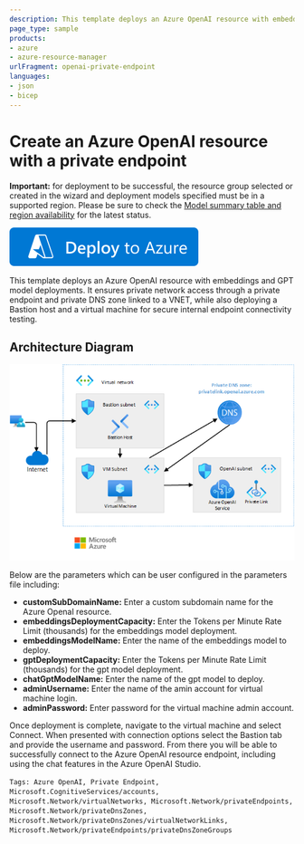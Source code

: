 ```yaml
---
description: This template deploys an Azure OpenAI resource with embeddings and GPT model deployments. It ensures private network access through a private endpoint and private DNS zone linked to a VNET, while also deploying a virtual machine and a Bastion host for for internal endpoint connectivity testing.
page_type: sample
products:
- azure
- azure-resource-manager
urlFragment: openai-private-endpoint
languages:
- json
- bicep
---
```

# Create an Azure OpenAI resource with a private endpoint

**Important:** for deployment to be successful, the resource group selected or created in the wizard and deployment models specified must be in a supported region. Please be sure to check the [Model summary table and region availability](https://learn.microsoft.com/en-us/azure/ai-services/openai/concepts/models#model-summary-table-and-region-availability) for the latest status.

[![Deploy To Azure](https://raw.githubusercontent.com/Azure/azure-quickstart-templates/master/1-CONTRIBUTION-GUIDE/images/deploytoazure.svg?sanitize=true)](https://portal.azure.com/#create/Microsoft.Template/uri/https%3A%2F%2Fraw.githubusercontent.com%2Fj-d-harvey%2FOpenAItemplates%2Fmain%2Fazuredeploy.json)

This template deploys an Azure OpenAI resource with embeddings and GPT model deployments. It ensures private network access through a private endpoint and private DNS zone linked to a VNET, while also deploying a Bastion host and a virtual machine for secure internal endpoint connectivity testing.

## Architecture Diagram
![img](/images/architecture.png)

Below are the parameters which can be user configured in the parameters file including:

- **customSubDomainName:** Enter a custom subdomain name for the Azure OpenaI resource.
- **embeddingsDeploymentCapacity:** Enter the Tokens per Minute Rate Limit (thousands) for the embeddings model deployment.
- **embeddingsModelName:** Enter the name of the embeddings model to deploy.
- **gptDeploymentCapacity:** Enter the Tokens per Minute Rate Limit (thousands) for the gpt model deployment.
- **chatGptModelName:** Enter the name of the gpt model to deploy.
- **adminUsername:** Enter the name of the amin account for virtual machine login.
- **adminPassword:** Enter password for the virtual machine admin account.

Once deployment is complete, navigate to the virtual machine and select Connect. When presented with connection options select the Bastion tab and provide the username and password. From there you will be able to successfully connect to the Azure OpenAI resource endpoint, including using the chat features in the Azure OpenAI Studio.

`Tags: Azure OpenAI, Private Endpoint, Microsoft.CognitiveServices/accounts, Microsoft.Network/virtualNetworks, Microsoft.Network/privateEndpoints, Microsoft.Network/privateDnsZones, Microsoft.Network/privateDnsZones/virtualNetworkLinks, Microsoft.Network/privateEndpoints/privateDnsZoneGroups`